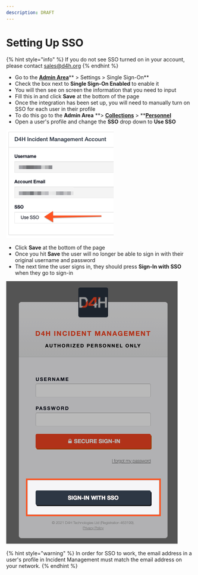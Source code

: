 ```yaml
---
description: DRAFT
---
```


# Setting Up SSO

{% hint style="info" %}
If you do not see SSO turned on in your account, please contact sales@d4h.org
{% endhint %}



* Go to the [**Admin Area**](./)** > Settings > Single Sign-On**
* Check the box next to **Single Sign-On Enabled** to enable it
* You will then see on screen the information that you need to input
* Fill this in and click **Save** at the bottom of the page
* Once the integration has been set up, you will need to manually turn on SSO for each user in their profile
* To do this go to the **Admin Area** **> **[**Collections**](collections/)** > **[**Personnel**](../personnel/)
* Open a user's profile and change the **SSO** drop down to **Use SSO**

![](<../../.gitbook/assets/2021-08-30 at 16.49 (2).png>)

* Click **Save** at the bottom of the page
* Once you hit **Save** the user will no longer be able to sign in with their original username and password
* The next time the user signs in, they should press **Sign-In with SSO** when they go to sign-in

![](<../../.gitbook/assets/2021-08-30 at 16.57.png>)

{% hint style="warning" %}
In order for SSO to work, the email address in a user's profile in Incident Management must match the email address on your network. 
{% endhint %}
